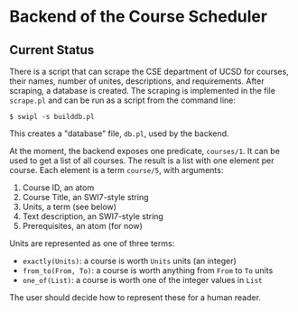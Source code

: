 # Backend of the Course Scheduler

## Current Status
There is a script that can scrape the CSE department of UCSD for courses,
their names, number of unites, descriptions, and requirements. After
scraping, a database is created. The scraping is implemented in the file
`scrape.pl` and can be run as a script from the command line:

~~~~
$ swipl -s builddb.pl
~~~~

This creates a "database" file, `db.pl`, used by the backend.

At the moment, the backend exposes one predicate, `courses/1`. It can
be used to get a list of all courses. The result is a list with one
element per course. Each element is a term `course/5`, with arguments:

1. Course ID, an atom
2. Course Title, an SWI7-style string
3. Units, a term (see below)
4. Text description, an SWI7-style string
5. Prerequisites, an atom (for now)

Units are represented as one of three terms:

- `exactly(Units)`: a course is worth `Units` units (an integer)
- `from_to(From, To)`: a course is worth anything from `From` to `To` units
- `one_of(List)`: a course is worth one of the integer values in `List`

The user should decide how to represent these for a human reader.

